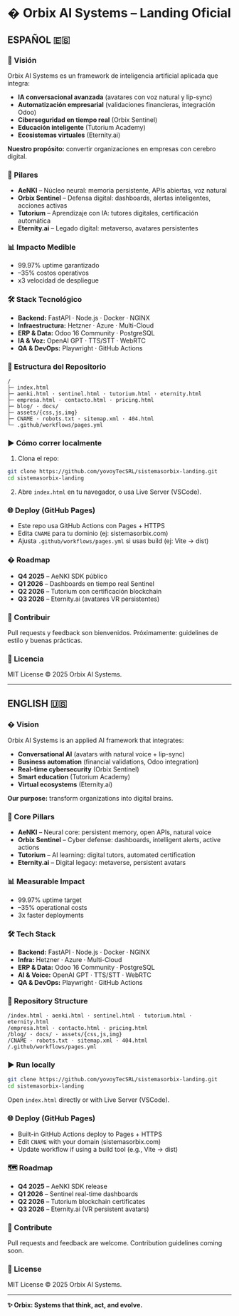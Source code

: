 # � Orbix AI Systems – Landing Oficial

## ESPAÑOL 🇪🇸

### 🚀 Visión

Orbix AI Systems es un framework de inteligencia artificial aplicada que integra:

- **IA conversacional avanzada** (avatares con voz natural y lip-sync)
- **Automatización empresarial** (validaciones financieras, integración Odoo)
- **Ciberseguridad en tiempo real** (Orbix Sentinel)
- **Educación inteligente** (Tutorium Academy)
- **Ecosistemas virtuales** (Eternity.ai)

**Nuestro propósito:** convertir organizaciones en empresas con cerebro digital.

### 🧠 Pilares

- **AeNKI** – Núcleo neural: memoria persistente, APIs abiertas, voz natural
- **Orbix Sentinel** – Defensa digital: dashboards, alertas inteligentes, acciones activas
- **Tutorium** – Aprendizaje con IA: tutores digitales, certificación automática
- **Eternity.ai** – Legado digital: metaverso, avatares persistentes

### 📊 Impacto Medible

- 99.97% uptime garantizado
- –35% costos operativos
- x3 velocidad de despliegue

### 🛠️ Stack Tecnológico

- **Backend:** FastAPI · Node.js · Docker · NGINX
- **Infraestructura:** Hetzner · Azure · Multi-Cloud
- **ERP & Data:** Odoo 16 Community · PostgreSQL
- **IA & Voz:** OpenAI GPT · TTS/STT · WebRTC
- **QA & DevOps:** Playwright · GitHub Actions

### 📂 Estructura del Repositorio

```
/
├─ index.html
├─ aenki.html · sentinel.html · tutorium.html · eternity.html
├─ empresa.html · contacto.html · pricing.html
├─ blog/ · docs/
├─ assets/{css,js,img}
├─ CNAME · robots.txt · sitemap.xml · 404.html
└─ .github/workflows/pages.yml
```

### ▶️ Cómo correr localmente

1. Clona el repo:
```bash
git clone https://github.com/yovoyTecSRL/sistemasorbix-landing.git
cd sistemasorbix-landing
```

2. Abre `index.html` en tu navegador, o usa Live Server (VSCode).

### 🌐 Deploy (GitHub Pages)

- Este repo usa GitHub Actions con Pages + HTTPS
- Edita `CNAME` para tu dominio (ej: sistemasorbix.com)
- Ajusta `.github/workflows/pages.yml` si usas build (ej: Vite → dist)

### �️ Roadmap

- **Q4 2025** – AeNKI SDK público
- **Q1 2026** – Dashboards en tiempo real Sentinel
- **Q2 2026** – Tutorium con certificación blockchain
- **Q3 2026** – Eternity.ai (avatares VR persistentes)

### 🤝 Contribuir

Pull requests y feedback son bienvenidos.
Próximamente: guidelines de estilo y buenas prácticas.

### 📜 Licencia

MIT License © 2025 Orbix AI Systems.

---

## ENGLISH 🇺🇸

### � Vision

Orbix AI Systems is an applied AI framework that integrates:

- **Conversational AI** (avatars with natural voice + lip-sync)
- **Business automation** (financial validations, Odoo integration)
- **Real-time cybersecurity** (Orbix Sentinel)
- **Smart education** (Tutorium Academy)
- **Virtual ecosystems** (Eternity.ai)

**Our purpose:** transform organizations into digital brains.

### 🧠 Core Pillars

- **AeNKI** – Neural core: persistent memory, open APIs, natural voice
- **Orbix Sentinel** – Cyber defense: dashboards, intelligent alerts, active actions
- **Tutorium** – AI learning: digital tutors, automated certification
- **Eternity.ai** – Digital legacy: metaverse, persistent avatars

### 📊 Measurable Impact

- 99.97% uptime target
- –35% operational costs
- 3x faster deployments

### 🛠️ Tech Stack

- **Backend:** FastAPI · Node.js · Docker · NGINX
- **Infra:** Hetzner · Azure · Multi-Cloud
- **ERP & Data:** Odoo 16 Community · PostgreSQL
- **AI & Voice:** OpenAI GPT · TTS/STT · WebRTC
- **QA & DevOps:** Playwright · GitHub Actions

### 📂 Repository Structure

```
/index.html · aenki.html · sentinel.html · tutorium.html · eternity.html
/empresa.html · contacto.html · pricing.html
/blog/ · docs/ · assets/{css,js,img}
/CNAME · robots.txt · sitemap.xml · 404.html
/.github/workflows/pages.yml
```

### ▶️ Run locally

```bash
git clone https://github.com/yovoyTecSRL/sistemasorbix-landing.git
cd sistemasorbix-landing
```

Open `index.html` directly or with Live Server (VSCode).

### 🌐 Deploy (GitHub Pages)

- Built-in GitHub Actions deploy to Pages + HTTPS
- Edit `CNAME` with your domain (sistemasorbix.com)
- Update workflow if using a build tool (e.g., Vite → dist)

### 🗺️ Roadmap

- **Q4 2025** – AeNKI SDK release
- **Q1 2026** – Sentinel real-time dashboards
- **Q2 2026** – Tutorium blockchain certificates
- **Q3 2026** – Eternity.ai (VR persistent avatars)

### 🤝 Contribute

Pull requests and feedback are welcome.
Contribution guidelines coming soon.

### 📜 License

MIT License © 2025 Orbix AI Systems.

---

**✨ Orbix: Systems that think, act, and evolve.**
